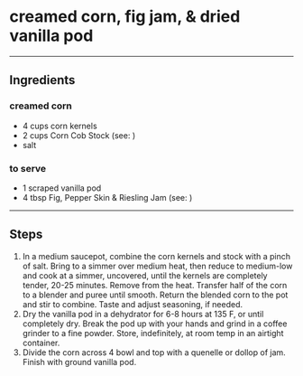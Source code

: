 # creamed corn, fig jam, & dried vanilla pod 

---

## Ingredients

### creamed corn
* 4 cups corn kernels
* 2 cups Corn Cob Stock (see: )
* salt

### to serve
* 1 scraped vanilla pod
* 4 tbsp Fig, Pepper Skin & Riesling Jam (see: )

---

## Steps

1.  In a medium saucepot, combine the corn kernels and stock with a pinch of salt. Bring to a simmer over medium heat, then reduce to medium-low and cook at a simmer, uncovered, until the kernels are completely tender, 20-25 minutes. Remove from the heat. Transfer half of the corn to a blender and puree until smooth. Return the blended corn to the pot and stir to combine. Taste and adjust seasoning, if needed.
2.  Dry the vanilla pod in a dehydrator for 6-8 hours at 135 F, or until completely dry. Break the pod up with your hands and grind in a coffee grinder to a fine powder. Store, indefinitely, at room temp in an airtight container.
3.  Divide the corn across 4 bowl and top with a quenelle or dollop of jam. Finish with ground vanilla pod.